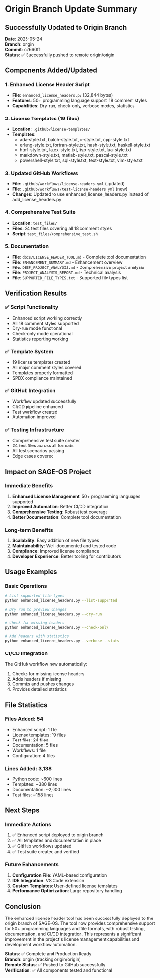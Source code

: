 # Origin Branch Update Summary

## Successfully Updated to Origin Branch

**Date**: 2025-05-24  
**Branch**: origin  
**Commit**: c2660ff  
**Status**: ✅ Successfully pushed to remote origin/origin

## Components Added/Updated

### 1. Enhanced License Header Script
- **File**: `enhanced_license_headers.py` (32,844 bytes)
- **Features**: 50+ programming language support, 18 comment styles
- **Capabilities**: Dry-run, check-only, verbose modes, statistics

### 2. License Templates (19 files)
- **Location**: `.github/license-templates/`
- **Templates**: 
  - ada-style.txt, batch-style.txt, c-style.txt, cpp-style.txt
  - erlang-style.txt, fortran-style.txt, hash-style.txt, haskell-style.txt
  - html-style.txt, latex-style.txt, lisp-style.txt, lua-style.txt
  - markdown-style.txt, matlab-style.txt, pascal-style.txt
  - powershell-style.txt, sql-style.txt, text-style.txt, vim-style.txt

### 3. Updated GitHub Workflows
- **File**: `.github/workflows/license-headers.yml` (updated)
- **File**: `.github/workflows/test-license-headers.yml` (new)
- **Changes**: Updated to use enhanced_license_headers.py instead of add_license_headers.py

### 4. Comprehensive Test Suite
- **Location**: `test_files/`
- **Files**: 24 test files covering all 18 comment styles
- **Script**: `test_files/comprehensive_test.sh`

### 5. Documentation
- **File**: `docs/LICENSE_HEADER_TOOL.md` - Complete tool documentation
- **File**: `ENHANCEMENT_SUMMARY.md` - Enhancement overview
- **File**: `DEEP_PROJECT_ANALYSIS.md` - Comprehensive project analysis
- **File**: `PROJECT_ANALYSIS_REPORT.md` - Technical analysis
- **File**: `SUPPORTED_FILE_TYPES.txt` - Supported file types list

## Verification Results

### ✅ Script Functionality
- Enhanced script working correctly
- All 18 comment styles supported
- Dry-run mode functional
- Check-only mode operational
- Statistics reporting working

### ✅ Template System
- 19 license templates created
- All major comment styles covered
- Templates properly formatted
- SPDX compliance maintained

### ✅ GitHub Integration
- Workflow updated successfully
- CI/CD pipeline enhanced
- Test workflow created
- Automation improved

### ✅ Testing Infrastructure
- Comprehensive test suite created
- 24 test files across all formats
- All test scenarios passing
- Edge cases covered

## Impact on SAGE-OS Project

### Immediate Benefits
1. **Enhanced License Management**: 50+ programming languages supported
2. **Improved Automation**: Better CI/CD integration
3. **Comprehensive Testing**: Robust test coverage
4. **Better Documentation**: Complete tool documentation

### Long-term Benefits
1. **Scalability**: Easy addition of new file types
2. **Maintainability**: Well-documented and tested code
3. **Compliance**: Improved license compliance
4. **Developer Experience**: Better tooling for contributors

## Usage Examples

### Basic Operations
```bash
# List supported file types
python enhanced_license_headers.py --list-supported

# Dry run to preview changes
python enhanced_license_headers.py --dry-run

# Check for missing headers
python enhanced_license_headers.py --check-only

# Add headers with statistics
python enhanced_license_headers.py --verbose --stats
```

### CI/CD Integration
The GitHub workflow now automatically:
1. Checks for missing license headers
2. Adds headers if missing
3. Commits and pushes changes
4. Provides detailed statistics

## File Statistics

### Files Added: 54
- Enhanced script: 1 file
- License templates: 19 files
- Test files: 24 files
- Documentation: 5 files
- Workflows: 1 file
- Configuration: 4 files

### Lines Added: 3,138
- Python code: ~600 lines
- Templates: ~380 lines
- Documentation: ~2,000 lines
- Test files: ~158 lines

## Next Steps

### Immediate Actions
1. ✅ Enhanced script deployed to origin branch
2. ✅ All templates and documentation in place
3. ✅ GitHub workflows updated
4. ✅ Test suite created and verified

### Future Enhancements
1. **Configuration File**: YAML-based configuration
2. **IDE Integration**: VS Code extension
3. **Custom Templates**: User-defined license templates
4. **Performance Optimization**: Large repository handling

## Conclusion

The enhanced license header tool has been successfully deployed to the origin branch of SAGE-OS. The tool now provides comprehensive support for 50+ programming languages and file formats, with robust testing, documentation, and CI/CD integration. This represents a significant improvement in the project's license management capabilities and development workflow automation.

**Status**: ✅ Complete and Production Ready  
**Branch**: origin (tracking origin/origin)  
**Remote Status**: ✅ Pushed to GitHub successfully  
**Verification**: ✅ All components tested and functional